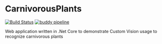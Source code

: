 # CarnivorousPlants
[![Build Status](https://dev.azure.com/bpelikan/CarnivorousPlants/_apis/build/status/CarnivorousPlants-CI?branchName=master)](https://dev.azure.com/bpelikan/CarnivorousPlants/_build/latest?definitionId=15&branchName=master) [![buddy pipeline](https://app.buddy.works/bpelikan/carnivorousplants/pipelines/pipeline/179604/badge.svg?token=01480216e0ec75b4a668ab891c7493093a7bbd4e4b08a13588c636edc74da523 "buddy pipeline")](https://app.buddy.works/bpelikan/carnivorousplants/pipelines/pipeline/179604)

Web application written in .Net Core to demonstrate Custom Vision usage to recognize carnivorous plants

